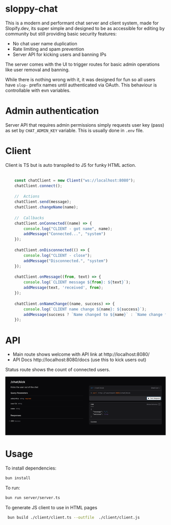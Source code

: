 # sloppy-chat

This is a modern and performant chat server and client system, made for Slopify.dev, its super simple and designed to be as accessible for editing by community but still providing basic security features:
- No chat user name duplication
- Rate limiting and spam prevention 
- Server API for kicking users and banning IPs 

The server comes with the UI to trigger routes for basic admin operations like user removal and banning.

While there is nothing wrong with it, it was designed for fun so all users have `slop-` prefix names until authenticated via OAuth. This behaviour is controllable with evn variables.

# Admin authentication 

Server API that requires admin permissions simply requests user key (pass) as set by `CHAT_ADMIN_KEY` variable.
This is usually done in `.env` file.

# Client 

Client is TS but is auto transpiled to JS for funky HTML action.

```js

    const chatClient = new Client("ws://localhost:8080");
    chatClient.connect();

    //  Actions
    chatClient.send(message);
    chatClient.changeName(name);

    //  Callbacks
    chatClient.onConnected((name) => {
        console.log("CLIENT - got name", name);
        addMessage("Connected...", "system")
    });

    chatClient.onDisconnected(() => {
        console.log("CLIENT - close");
        addMessage("Disconnected.", "system")
    });

    chatClient.onMessage((from, text) => {
        console.log(`CLIENT message ${from}: ${text}`);
        addMessage(text, 'received', from);
    });
    
    chatClient.onNameChange((name, success) => {
        console.log(`CLIENT name change ${name}: ${success}`);
        addMessage(success ? `Name changed to ${name}` : `Name change failed`, 'system');
    });

```

# API

* Main route shows welcome with API link at http://localhost:8080/
* API Docs http://localhost:8080/docs (use this to kick users out)

Status route shows the count of connected users.

![Kick User](./doc/kick.png)

# Usage 

To install dependencies:

```bash
bun install
```

To run:

```bash
bun run server/server.ts
```

To generate JS client to use in HTML pages
```bash
 bun build ./client/client.ts --outfile  ./client/client.js
```
